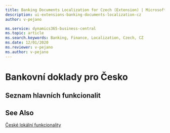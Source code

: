 ```yaml
---
title: Banking Documents Localization for Czech (Extension) | Microsoft Docs
description: ui-extensions-banking-documents-localization-cz
author: v-pejano

ms.service: dynamics365-business-central
ms.topic: article
ms.search.keywords: Banking, Finance, Localization, Czech, CZ
ms.date: 12/01/2020
ms.reviewer: v-pejano
ms.author: v-pejano
---
```


# Bankovní doklady pro Česko



## Seznam hlavních funkcionalit

## See Also

[České lokální funkcionality](czech-local-functionality.md)  

